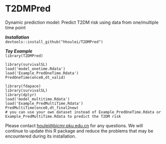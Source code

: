 # T2DMPred
Dynamic prediction model: Predict T2DM risk using data from one/multiple time point

***Installation***  
`devtools::install_github("hhoulei/T2DMPred")`  

***Toy Example***  
`library(T2DMPred)` 

`library(survivalSL)`  
`load('model_onetime.Rdata')`  
`load('Example_PredOneTime.Rdata')`  
`PredOneTime(once0,dt_valid)`  

`library(fdapace)`  
`library(survivalSL)`  
`library(dplyr)`  
`load('model_multitime.Rdata')`  
`load('Example_PredMultiTime.Rdata')`  
`PredMultiTime(once0,dt_final2new)`  
`# you can use your own dataset instead of Example_PredOneTime.Rdata or Example_PredMultiTime.Rdata to predict the T2DM risk`  

Please contact houlei@bicmr.pku.edu.cn for any questions. We will continue to update this R package and reduce the problems that may be encountered during its installation.
